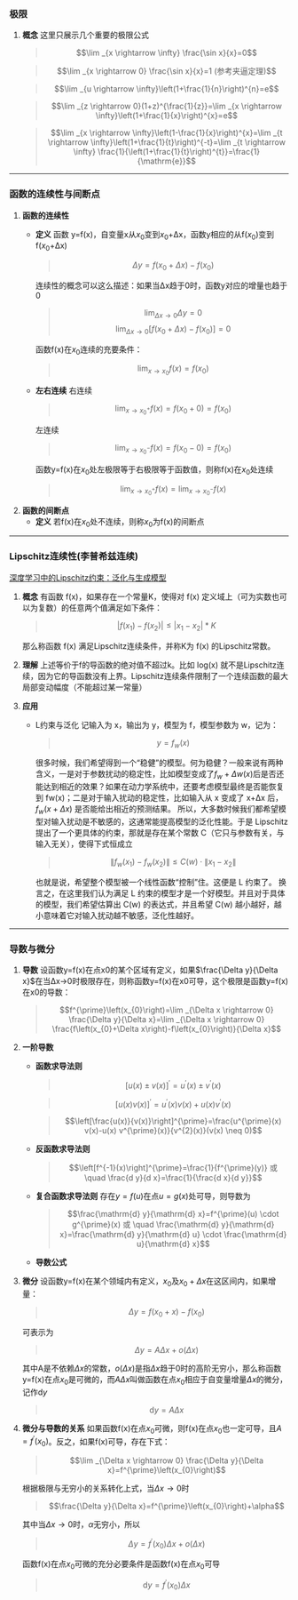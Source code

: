 ### 极限
1. **概念**
    这里只展示几个重要的极限公式

    >$$\lim _{x \rightarrow \infty} \frac{\sin x}{x}=0$$

    >$$\lim _{x \rightarrow 0} \frac{\sin x}{x}=1 (参考夹逼定理)$$
    

    >$$\lim _{u \rightarrow \infty}\left(1+\frac{1}{n}\right)^{n}=e$$

    >$$\lim _{z \rightarrow 0}(1+z)^{\frac{1}{z}}=\lim _{x \rightarrow \infty}\left(1+\frac{1}{x}\right)^{x}=e$$

    >$$\lim _{x \rightarrow \infty}\left(1-\frac{1}{x}\right)^{x}=\lim _{t \rightarrow \infty}\left(1+\frac{1}{t}\right)^{-t}=\lim _{t \rightarrow \infty} \frac{1}{\left(1+\frac{1}{t}\right)^{t}}=\frac{1}{\mathrm{e}}$$

---
### 函数的连续性与间断点
1. **函数的连续性**
    * **定义**
        函数 y=f(x)，自变量x从$x_{0}$变到$x_{0}$+Δx，函数y相应的从f($x_{0}$)变到f($x_{0}$+Δx)
        >$$\Delta y=f\left(x_{0}+\Delta x\right)-f\left(x_{0}\right)$$
        
        连续性的概念可以这么描述：如果当Δx趋于0时，函数y对应的增量也趋于0
        >$$\lim _{\Delta x \rightarrow 0} \Delta y=0$$
        >$$\lim _{\Delta x \rightarrow 0}\left[f\left(x_{0}+\Delta x\right)-f\left(x_{0}\right)\right]=0$$

        函数f(x)在$x_{0}$连续的充要条件：
        >$$\lim _{x \rightarrow x_{0}} f(x)=f\left(x_{0}\right)$$
    * **左右连续**
        右连续
        >$$\lim _{x \rightarrow x_{0}^{+}} f(x)=f\left(x_{0}+0\right)=f\left(x_{0}\right)$$

        左连续
        >$$\lim _{x \rightarrow x_{0}^{-}} f(x)=f\left(x_{0}-0\right)=f\left(x_{0}\right)$$

        函数y=f(x)在$x_{0}$处左极限等于右极限等于函数值，则称f(x)在$x_{0}$处连续
        >$$\lim _{x \rightarrow x_{0}^{+}} f(x) = \lim _{x \rightarrow x_{0}^{-}} f(x)$$
2. **函数的间断点**
    * **定义**
        若f(x)在$x_{0}$处不连续，则称$x_{0}$为f(x)的间断点

---


### Lipschitz连续性(李普希兹连续)
[深度学习中的Lipschitz约束：泛化与生成模型](https://www.jiqizhixin.com/articles/2018-10-16-19)
1. **概念**
    有函数 f(x)，如果存在一个常量K，使得对 f(x) 定义域上（可为实数也可以为复数）的任意两个值满足如下条件：

    >$$\left|f\left(x_{1}\right)-f\left(x_{2}\right)\right| \leq\left|x_{1}-x_{2}\right| * K$$
    
    那么称函数 f(x) 满足Lipschitz连续条件，并称K为 f(x) 的Lipschitz常数。
2. **理解**
    上述等价于f的导函数的绝对值不超过k。比如 log(x) 就不是Lipschitz连续，因为它的导函数没有上界。Lipschitz连续条件限制了一个连续函数的最大局部变动幅度（不能超过某一常量）
3. **应用**
    * L约束与泛化
        记输入为 x，输出为 y，模型为 f，模型参数为 w，记为：
        >$$y=f_{w}(x)$$

        很多时候，我们希望得到一个“稳健”的模型。何为稳健？一般来说有两种含义，一是对于参数扰动的稳定性，比如模型变成了$f_{w}+\Delta w(x)$后是否还能达到相近的效果？如果在动力学系统中，还要考虑模型最终是否能恢复到 fw(x)；二是对于输入扰动的稳定性，比如输入从 x 变成了 x+Δx 后，$f_{w}(x+\Delta x)$ 是否能给出相近的预测结果。
        所以，大多数时候我们都希望模型对输入扰动是不敏感的，这通常能提高模型的泛化性能。于是 Lipschitz 提出了一个更具体的约束，那就是存在某个常数 C（它只与参数有关，与输入无关），使得下式恒成立
        >$$\left\|f_{w}\left(x_{1}\right)-f_{w}\left(x_{2}\right)\right\| \leq C(w) \cdot\left\|x_{1}-x_{2}\right\|$$

        也就是说，希望整个模型被一个线性函数“控制”住。这便是 L 约束了。
        换言之，在这里我们认为满足 L 约束的模型才是一个好模型。并且对于具体的模型，我们希望估算出 C(w) 的表达式，并且希望 C(w) 越小越好，越小意味着它对输入扰动越不敏感，泛化性越好。

---

### 导数与微分
1. **导数**
    设函数y=f(x)在点x0的某个区域有定义，如果$\frac{\Delta y}{\Delta x}$在当Δx->0时极限存在，则称函数y=f(x)在x0可导，这个极限是函数y=f(x)在x0的导数：
    >$$f^{\prime}\left(x_{0}\right)=\lim _{\Delta x \rightarrow 0} \frac{\Delta y}{\Delta x}=\lim _{\Delta x \rightarrow 0} \frac{f\left(x_{0}+\Delta x\right)-f\left(x_{0}\right)}{\Delta x}$$

2. **一阶导数**
    * **函数求导法则**
        >$$[u(x) \pm v(x)]^{\prime}=u^{\prime}(x) \pm v^{\prime}(x)$$

        >$$[u(x) v(x)]^{\prime}=u^{\prime}(x) v(x)+u(x) v^{\prime}(x)$$

        >$$\left[\frac{u(x)}{v(x)}\right]^{\prime}=\frac{u^{\prime}(x) v(x)-u(x) v^{\prime}(x)}{v^{2}(x)}(v(x) \neq 0)$$

    * **反函数求导法则**    
        >$$\left[f^{-1}(x)\right]^{\prime}=\frac{1}{f^{\prime}(y)} 或 \quad \frac{d y}{d x}=\frac{1}{\frac{d x}{d y}}$$

    * **复合函数求导法则**
        存在$y=f(u)$在点$u=g(x)$处可导，则导数为
        >$$\frac{\mathrm{d} y}{\mathrm{d} x}=f^{\prime}(u) \cdot g^{\prime}(x) 或 \quad \frac{\mathrm{d} y}{\mathrm{d} x}=\frac{\mathrm{d} y}{\mathrm{d} u} \cdot \frac{\mathrm{d} u}{\mathrm{d} x}$$

    * **导数公式**
        >

2. **微分**
    设函数y=f(x)在某个领域内有定义，$x_{0}$及$x_{0}+\Delta x$在这区间内，如果增量：
    >$$\Delta y=f\left(x_{0}+x\right)-f\left(x_{0}\right)$$

    可表示为
    >$$\Delta y=A \Delta x+o(\Delta x)$$

    其中A是不依赖$\Delta x$的常数，$o(\Delta x)$是指$\Delta x$趋于0时的高阶无穷小，那么称函数y=f(x)在点$x_{0}$是可微的，而$A\Delta x$叫做函数在点$x_{0}$相应于自变量增量$\Delta x$的微分，记作$\mathrm{d} y$
    >$$\mathrm{d} y=A \Delta x$$

3. **微分与导数的关系**
    如果函数f(x)在点$x_{0}$可微，则f(x)在点$x_{0}$也一定可导，且$A=f^{\prime}\left(x_{0}\right)$。反之，如果f(x)可导，存在下式：
    >$$\lim _{\Delta x \rightarrow 0} \frac{\Delta y}{\Delta x}=f^{\prime}\left(x_{0}\right)$$

    根据极限与无穷小的关系转化上式，当$\Delta x \rightarrow 0$时
    >$$\frac{\Delta y}{\Delta x}=f^{\prime}\left(x_{0}\right)+\alpha$$

    其中当$\Delta x \rightarrow 0$时，$\alpha$无穷小，所以
    >$$\Delta y=f^{\prime}\left(x_{0}\right) \Delta x+o(\Delta x)$$

    函数f(x)在点$x_{0}$可微的充分必要条件是函数f(x)在点$x_{0}$可导
    >$$\mathrm{d} y=f^{\prime}\left(x_{0}\right) \Delta x$$




